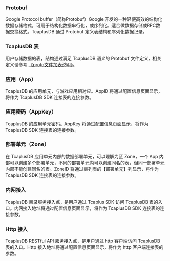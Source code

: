 [//]: # (chinagitpath:XXXXX)

### Protobuf

Google Protocol buffer（简称Protobuf）Google 开发的一种轻便高效的结构化数据存储格式，可用于结构化数据串行化，或序列化。适合做数据存储或RPC数据交换格式。TcaplusDB 通过 Protobuf 定义表结构和序列化数据记录。

### TcaplusDB 表

用户存储数据的表，结构通过满足 TcaplusDB 语义的 Protobuf 文件定义，相关定义请参考 [《proto文件加表说明》](https://intl.cloud.tencent.com/document/product/1016/30286)。

### 应用（App）

TcaplusDB 的应用单元，与游戏应用相对应。AppID 将通过配置信息页面显示，将作为 TcaplusDB SDK 连接表的连接参数。

### 应用密码（AppKey）

TcaplusDB 的应用单元密码。AppKey 将通过配置信息页面显示，将作为 TcaplusDB SDK 连接表的连接参数。

### 部署单元（Zone）

在 TcaplusDB 应用单元内部的数据部署单元，可以理解为区 Zone，一个 App 内部可以创建多个部署单元，不同的部署单元内可以创建同名的表，但同一部署单元内部不能创建同名的表。ZoneID 将通过表列表的【部署单元】列显示，将作为 TcaplusDB SDK 连接表的连接参数。

### 内网接入

TcaplusDB 目录服务接入点，是用户通过 Tcaplus SDK 访问 TcaplusDB 表的入口。内网接入地址将通过配置信息页面显示，将作为 TcaplusDB SDK 连接表的连接参数。

### Http 接入

TcaplusDB RESTful API 服务接入点，是用户通过 http 客户端访问 TcaplusDB 表的入口。Http 接入地址将通过配置信息页面显示，将作为 http 客户端连接表的参数。



